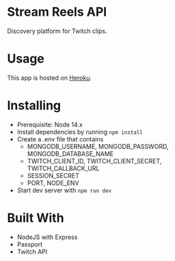 # Stream Reels API

Discovery platform for Twitch clips.

# Usage

This app is hosted on [Heroku](https://streamreels.herokuapp.com).

# Installing

- Prerequisite: Node 14.x
- Install dependencies by running `npm install`
- Create a .env file that contains
  - MONGODB_USERNAME, MONGODB_PASSWORD, MONGODB_DATABASE_NAME
  - TWITCH_CLIENT_ID, TWITCH_CLIENT_SECRET, TWITCH_CALLBACK_URL
  - SESSION_SECRET
  - PORT, NODE_ENV
- Start dev server with `npm run dev`

# Built With

- NodeJS with Express
- Passport
- Twitch API
